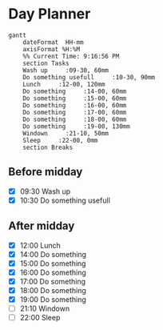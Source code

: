 # Day Planner
```mermaid
gantt
    dateFormat  HH-mm
    axisFormat %H:%M
    %% Current Time: 9:16:56 PM
    section Tasks
    Wash up     :09-30, 60mm
    Do something usefull     :10-30, 90mm
    Lunch     :12-00, 120mm
    Do something     :14-00, 60mm
    Do something     :15-00, 60mm
    Do something     :16-00, 60mm
    Do something     :17-00, 60mm
    Do something     :18-00, 60mm
    Do something     :19-00, 130mm
    Windown     :21-10, 50mm
    Sleep     :22-00, 0mm
    section Breaks

```

## Before midday
- [x] 09:30 Wash up
- [x] 10:30 Do something usefull

## After midday
- [x] 12:00 Lunch
- [x] 14:00 Do something
- [x] 15:00 Do something
- [x] 16:00 Do something
- [x] 17:00 Do something
- [x] 18:00 Do something
- [x] 19:00 Do something
- [ ] 21:10 Windown
- [ ] 22:00 Sleep